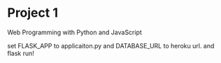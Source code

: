 # Project 1

Web Programming with Python and JavaScript

set FLASK_APP to applicaiton.py and  DATABASE_URL to  heroku url.
and flask run!
